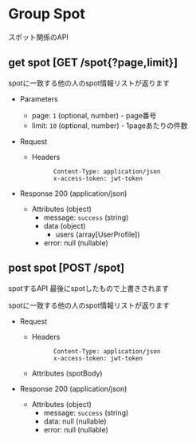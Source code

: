 # Group Spot

スポット関係のAPI

## get spot [GET /spot{?page,limit}]

spotに一致する他の人のspot情報リストが返ります

+ Parameters
   
    + page: `1` (optional, number) - page番号
    + limit: `10` (optional, number) - 1pageあたりの件数

+ Request

    + Headers

                Content-Type: application/json
                x-access-token: jwt-token


+ Response 200 (application/json)

    + Attributes (object)
        + message: `success` (string)
        + data (object)
          + users (array[UserProfile])
        + error: null (nullable)

## post spot [POST /spot]

spotするAPI
最後にspotしたもので上書きされます

spotに一致する他の人のspot情報リストが返ります

+ Request

    + Headers

                Content-Type: application/json
                x-access-token: jwt-token

    + Attributes (spotBody)

+ Response 200 (application/json)

    + Attributes (object)
        + message: `success` (string)
        + data: null (nullable)
        + error: null (nullable)
